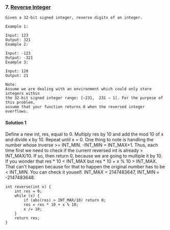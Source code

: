 ### 7\. [Reverse Integer](https://leetcode.com/problems/reverse-integer/)
```
Given a 32-bit signed integer, reverse digits of an integer.

Example 1:

Input: 123
Output: 321
Example 2:

Input: -123
Output: -321
Example 3:

Input: 120
Output: 21

Note:
Assume we are dealing with an environment which could only store integers within 
the 32-bit signed integer range: [−231,  231 − 1]. For the purpose of this problem, 
assume that your function returns 0 when the reversed integer overflows.
```

#### Solution 1

Define a new int, res, equal to 0. Multiply res by 10 and 
add the mod 10 of x and divide x by 10. Repeat until x = 0.
One thing to note is handling the number whose inverse >= INT_MIN.
-INT_MIN = INT_MAX+1. Thus, each time first we need to check if the
current reversed int is already > INT_MAX/10. If so, then return 0,
because we are going to multiple it by 10. If you wonder that 
res * 10 < INT_MAX but res * 10 + x % 10 > INT_MAX. That can't happen
because for that to happen the original number has to be < INT_MIN.
You can check it youself. INT_MAX = 2147483647, INT_MIN = -2147483648.


```
int reverse(int x) {
    int res = 0;
    while (x) {
        if (abs(res) > INT_MAX/10) return 0;
        res = res * 10 + x % 10;
        x /= 10;
    }
    return res;
}
```

